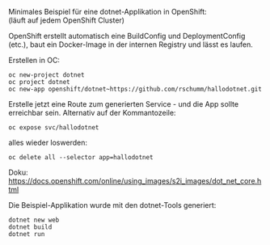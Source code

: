 Minimales Beispiel für eine dotnet-Applikation in OpenShift:   
(läuft auf jedem OpenShift Cluster)   

OpenShift erstellt automatisch eine BuildConfig und DeploymentConfig (etc.), baut ein Docker-Image in der internen Registry und lässt es laufen. 


Erstellen in OC: 

    oc new-project dotnet
    oc project dotnet  
    oc new-app openshift/dotnet~https://github.com/rschumm/hallodotnet.git



Erstelle jetzt eine Route zum generierten Service - und die App sollte erreichbar sein. Alternativ auf der Kommantozeile: 

    oc expose svc/hallodotnet




alles wieder loswerden:  

    oc delete all --selector app=hallodotnet


Doku:   
https://docs.openshift.com/online/using_images/s2i_images/dot_net_core.html

    

Die Beispiel-Applikation wurde mit den dotnet-Tools generiert:  


    dotnet new web 
    dotnet build 
    dotnet run 

